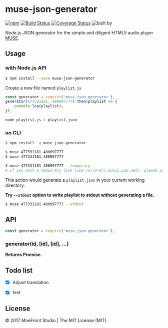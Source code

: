 # muse-json-generator

[![npm](https://img.shields.io/npm/v/muse-json-generator.svg?style=flat)](https://www.npmjs.com/package/muse-json-generator)
[![Build Status](https://travis-ci.org/moefront/muse-json-generator.svg?branch=master)](https://travis-ci.org/moefront/muse-json-generator)
[![Coverage Status](https://coveralls.io/repos/github/moefront/muse-json-generator/badge.svg?branch=master)](https://coveralls.io/github/moefront/muse-json-generator?branch=master)
![built by](https://img.shields.io/badge/built_by-MoeFront-ff69b4.svg)

Node.js JSON generator for the simple and diligent HTML5 audio player [MUSE](https://github.com/moefront/muse).


## Usage

### with Node.js API
```bash
$ npm install --save muse-json-generator
```

Create a new file named `playlist.js`

```js
const generator = require('muse-json-generator');
generator(477331181, 480097777).then(playlist => {
	console.log(playlist);
});
```

```bash
node playlist.js > playlist.json
```

### on CLI
```bash
$ npm install -g muse-json-generator
```

```bash
$ muse 477331181 480097777
$ muse 477331181,480097777

$ muse 477331181 480097777 --temporary 
# If you want a temporary link like /m([0-9]).music.126.net/, please provide this option.
```

This action would generate a `playlist.json` in your current working directory.

**Try `--stdout` option to write playlist to stdout without generating a file.**
```bash
$ muse 477331181 480097777 --stdout
```

## API

```js
const generator = require('muse-json-generator');
```
### generator(id, [id], [id], ...)

**Returns Promise<string>.**


## Todo list

 - [x] Adjust translation
 - [x] test


## License

&copy; 2017 MoeFront Studio | The MIT License (MIT).
